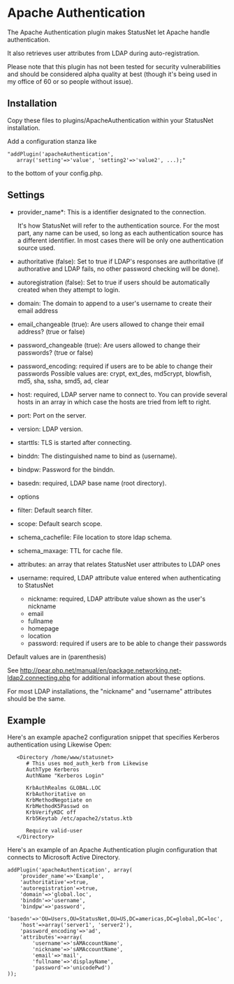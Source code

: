 Apache Authentication
=====================

The Apache Authentication plugin makes StatusNet let Apache handle authentication.

It also retrieves user attributes from LDAP during auto-registration.

Please note that this plugin has not been tested for security vulnerabilities and should be
considered alpha quality at best (though it's being used in my office of 60 or so people without
issue).

Installation
------------

Copy these files to plugins/ApacheAuthentication within your StatusNet installation.

Add a configuration stanza like

    "addPlugin('apacheAuthentication',
       array('setting'=>'value', 'setting2'=>'value2', ...);"

to the bottom of your config.php.

Settings
--------

*   provider_name*: This is a identifier designated to the connection.

    It's how StatusNet will refer to the authentication source.
    For the most part, any name can be used, so long as each authentication source has a different identifier.
    In most cases there will be only one authentication source used.
*   authoritative (false): Set to true if LDAP's responses are authoritative
    (if authorative and LDAP fails, no other password checking will be done).
*   autoregistration (false): Set to true if users should be automatically created
    when they attempt to login.
*   domain: The domain to append to a user's username to create their email address
*   email_changeable (true): Are users allowed to change their email address?
    (true or false)
*   password_changeable (true): Are users allowed to change their passwords?
    (true or false)
*   password_encoding: required if users are to be able to change their passwords
    Possible values are: crypt, ext_des, md5crypt, blowfish, md5, sha, ssha,
    smd5, ad, clear
*   host: required, LDAP server name to connect to. You can provide several hosts in an
    array in which case the hosts are tried from left to right.
*   port: Port on the server.
*   version: LDAP version.
*   starttls: TLS is started after connecting.
*   binddn: The distinguished name to bind as (username).
*   bindpw: Password for the binddn.
*   basedn: required, LDAP base name (root directory).
*   options
*   filter: Default search filter.
*   scope: Default search scope.
*   schema_cachefile: File location to store ldap schema.
*   schema_maxage: TTL for cache file.
*   attributes: an array that relates StatusNet user attributes to LDAP ones
*   username: required, LDAP attribute value entered when authenticating to StatusNet

    *   nickname: required, LDAP attribute value shown as the user's nickname
    *   email
    *   fullname
    *   homepage
    *   location
    *   password: required if users are to be able to change their passwords

Default values are in (parenthesis)

See http://pear.php.net/manual/en/package.networking.net-ldap2.connecting.php for additional information about these options.

For most LDAP installations, the "nickname" and "username" attributes should
be the same.

Example
-------

Here's an example apache2 configuration snippet that specifies Kerberos authentication using
Likewise Open:

       <Directory /home/www/statusnet>
          # This uses mod_auth_kerb from Likewise
          AuthType Kerberos
          AuthName "Kerberos Login"

          KrbAuthRealms GLOBAL.LOC
          KrbAuthoritative on
          KrbMethodNegotiate on
          KrbMethodK5Passwd on
          KrbVerifyKDC off
          Krb5Keytab /etc/apache2/status.ktb

          Require valid-user
       </Directory>

Here's an example of an Apache Authentication plugin configuration that connects to
Microsoft Active Directory.

    addPlugin('apacheAuthentication', array(
        'provider_name'=>'Example',
        'authoritative'=>true,
        'autoregistration'=>true,
        'domain'=>'global.loc',
        'binddn'=>'username',
        'bindpw'=>'password',
        'basedn'=>'OU=Users,OU=StatusNet,OU=US,DC=americas,DC=global,DC=loc',
        'host'=>array('server1', 'server2'),
        'password_encoding'=>'ad',
        'attributes'=>array(
            'username'=>'sAMAccountName',
            'nickname'=>'sAMAccountName',
            'email'=>'mail',
            'fullname'=>'displayName',
            'password'=>'unicodePwd')
    ));
